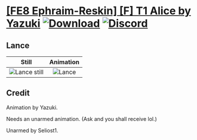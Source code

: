 # [\[FE8 Ephraim-Reskin\] \[F\] T1 Alice by Yazuki](./) [![Download](https://img.shields.io/badge/Download--red?style=social&logo=github)](https://minhaskamal.github.io/DownGit/#/home?url=https://github.com/Klokinator/FE-Repo/tree/main/Battle%20Animations%2FLords%20-%20Vanilla%20and%20Custom%2F%5BFE8%20Ephraim-Reskin%5D%20%5BF%5D%20T1%20Alice%20by%20Yazuki%2F2.%20Lance) [![Discord](https://img.shields.io/badge/Discord--blue?style=social&logo=discord)](https://discord.gg/C7VNGnyTPA)

## Lance

| Still | Animation |
| :---: | :-------: |
| ![Lance still](./Lance_000.png) | ![Lance](./Lance.gif) |

## Credit

Animation by Yazuki.

Needs an unarmed animation. (Ask and you shall receive lol.)

Unarmed by Seliost1.
